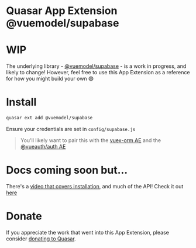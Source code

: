 Quasar App Extension @vuemodel/supabase
===

# WIP
The underlying library - [@vuemodel/supabase](https://github.com/vuemodel/supabase) - is a work in progress, and likely to change! However, feel free to use this App Extension as a reference for how you might build your own 😄

# Install
```bash
quasar ext add @vuemodel/supabase
```
Ensure your credentials are set in `config/supabase.js`

> You'll likely want to pair this with the [vuex-orm AE](https://github.com/ldiebold/quasar-app-extension-vuex-orm) and the [@vueauth/auth AE](https://quasar.vueauth.com/)

# Docs coming soon but...
There's a [video that covers installation](https://youtu.be/bJTz7h3o44I), and much of the API!
Check it out [here](https://youtu.be/bJTz7h3o44I)

# Donate
If you appreciate the work that went into this App Extension, please consider [donating to Quasar](https://donate.quasar.dev).
